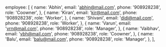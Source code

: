 employee: [
      {
        name: 'Abhin',
        email: 'abhin@mail.com',
        phone: '908928238',
        role: 'Coowner',
      },
      {
        name: 'Kiran',
        email: 'kir@mail.com',
        phone: '908928238',
        role: 'Worker',
      },
      {
        name: 'Shivani',
        email: 'didi@mail.com',
        phone: '908928238',
        role: 'Worker',
      },
      {
        name: 'Varun',
        email: 'vrn@mail.com',
        phone: '908928238',
        role: 'Manager',
      },
      {
        name: 'Vaibhav',
        email: 'vbh@mail.com',
        phone: '908928238',
        role: 'Coowner',
      },
      {
        name: 'Balu',
        email: 'balu@mail.com',
        phone: '908928238',
        role: 'Manager',
      },
    ],